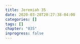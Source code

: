 ```yaml
---
title: Jeremiah 35
date: 2020-03-28T20:27:38-04:00
categories: []
tags: []
chapter: "035"
inprogress: false
---
```


